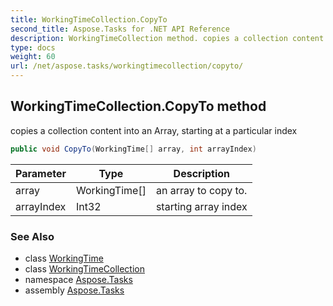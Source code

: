 ```yaml
---
title: WorkingTimeCollection.CopyTo
second_title: Aspose.Tasks for .NET API Reference
description: WorkingTimeCollection method. copies a collection content into an Array starting at a particular index
type: docs
weight: 60
url: /net/aspose.tasks/workingtimecollection/copyto/
---
```

## WorkingTimeCollection.CopyTo method

copies a collection content into an Array, starting at a particular index

```csharp
public void CopyTo(WorkingTime[] array, int arrayIndex)
```

| Parameter | Type | Description |
| --- | --- | --- |
| array | WorkingTime[] | an array to copy to. |
| arrayIndex | Int32 | starting array index |

### See Also

* class [WorkingTime](../../workingtime/)
* class [WorkingTimeCollection](../)
* namespace [Aspose.Tasks](../../workingtimecollection/)
* assembly [Aspose.Tasks](../../../)


